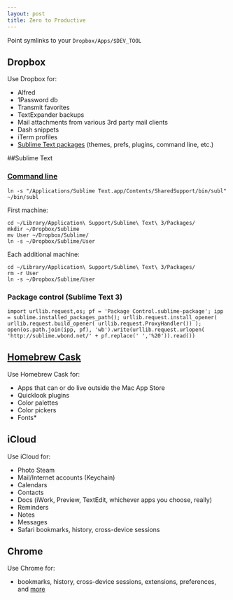 ```yaml
---
layout: post
title: Zero to Productive
---
```


Point symlinks to your `Dropbox/Apps/$DEV_TOOL`

## Dropbox

Use Dropbox for:
* Alfred 
* 1Password db
* Transmit favorites
* TextExpander backups
* Mail attachments from various 3rd party mail clients
* Dash snippets 
* iTerm profiles
* [Sublime Text packages]([https://sublime.wbond.net/docs/syncing#dropbox-osx](https://sublime.wbond.net/docs/syncing#dropbox-osx)
) (themes, prefs, plugins, command line, etc.) 


##Sublime Text 


### [Command line](http://www.sublimetext.com/docs/3/osx_command_line.html)
```
ln -s "/Applications/Sublime Text.app/Contents/SharedSupport/bin/subl" ~/bin/subl 
```
First machine:
```
cd ~/Library/Application\ Support/Sublime\ Text\ 3/Packages/
mkdir ~/Dropbox/Sublime
mv User ~/Dropbox/Sublime/
ln -s ~/Dropbox/Sublime/User
```

Each additional machine:
```
cd ~/Library/Application\ Support/Sublime\ Text\ 3/Packages/
rm -r User
ln -s ~/Dropbox/Sublime/User
```


### Package control (Sublime Text 3)

```
import urllib.request,os; pf = 'Package Control.sublime-package'; ipp = sublime.installed_packages_path(); urllib.request.install_opener( urllib.request.build_opener( urllib.request.ProxyHandler()) ); open(os.path.join(ipp, pf), 'wb').write(urllib.request.urlopen( 'http://sublime.wbond.net/' + pf.replace(' ','%20')).read())
```	

## [Homebrew Cask](https://github.com/phinze/homebrew-cask)

Use Homebrew Cask for:  
* Apps that can or do live outside the Mac App Store  
* Quicklook plugins  
* Color palettes  
* Color pickers  
* Fonts*  




## iCloud
Use iCloud for:  
* Photo Steam  
* Mail/Internet accounts (Keychain)  
* Calendars  
* Contacts  
* Docs (iWork, Preview, TextEdit, whichever apps you choose, really)  
* Reminders  
* Notes  
* Messages  
* Safari bookmarks, history, cross-device sessions


## Chrome
Use Chrome for:  
* bookmarks, history, cross-device sessions, extensions, preferences, and [more](https://www.google.com/intl/en/chrome/browser/signin.html)
